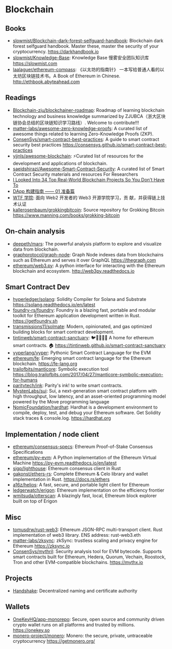 # Blockchain

## Books

- [slowmist/Blockchain-dark-forest-selfguard-handbook](https://github.com/slowmist/Blockchain-dark-forest-selfguard-handbook):
  Blockchain dark forest selfguard handbook. Master these, master the security
  of your cryptocurrency. <https://darkhandbook.io>
- [slowmist/Knowledge-Base](https://github.com/slowmist/Knowledge-Base):
  Knowledge Base 慢雾安全团队知识库 <https://slowmist.com>
- [laalaguer/ethereum-compass](https://github.com/laalaguer/ethereum-compass):
  《以太坊的指南针》 一本写给普通人看的以太坊区块链技术书。A Book of Ethereum in
  Chinese. <http://ethbook.abyteahead.com>

## Readings

- [Blockchain-zju/blockchainer-roadmap](https://github.com/Blockchain-zju/blockchainer-roadmap):
  Roadmap of learning blockchain technology and business knowledge summarized by
  ZJUBCA（浙大区块链协会总结的区块链知识学习路线）. Welcome to contribute!!!
- [matter-labs/awesome-zero-knowledge-proofs](https://github.com/matter-labs/awesome-zero-knowledge-proofs):
  A curated list of awesome things related to learning Zero-Knowledge Proofs
  (ZKP).
- [ConsenSys/smart-contract-best-practices](https://github.com/ConsenSys/smart-contract-best-practices):
  A guide to smart contract security best practices
  <https://consensys.github.io/smart-contract-best-practices>
- [yjjnls/awesome-blockchain](https://github.com/yjjnls/awesome-blockchain):
  ⚡️Curated list of resources for the development and applications of
  blockchain.
- [saeidshirazi/Awesome-Smart-Contract-Security](https://github.com/saeidshirazi/Awesome-Smart-Contract-Security):
  A curated list of Smart Contract Security materials and resources For
  Researchers
- [I Looked Into 34 Top Real-World Blockchain Projects So You Don’t Have To](https://weh.wtf/34-blockchain-projects.html)
- [DApp 构建指南 —— 01 准备篇](https://caos.me/dapp--01)
- [WTF 学院](https://www.wtf.academy/): 面向 Web2 开发者的 Web3 开源学院学习，贡
  献，并获得链上技术认证
- [kallerosenbaum/grokkingbitcoin](https://github.com/kallerosenbaum/grokkingbitcoin):
  Source repository for Grokking Bitcoin
  <https://www.manning.com/books/grokking-bitcoin>

## On-chain analysis

- [deepeth/mars](https://github.com/deepeth/mars): The powerful analysis
  platform to explore and visualize data from blockchain.
- [graphprotocol/graph-node](https://github.com/graphprotocol/graph-node): Graph
  Node indexes data from blockchains such as Ethereum and serves it over GraphQL
  <https://thegraph.com>
- [ethereum/web3.py](https://github.com/ethereum/web3.py): A python interface
  for interacting with the Ethereum blockchain and ecosystem.
  <http://web3py.readthedocs.io>

## Smart Contract Dev

- [hyperledger/solang](https://github.com/hyperledger/solang): Solidity Compiler
  for Solana and Substrate <https://solang.readthedocs.io/en/latest>
- [foundry-rs/foundry](https://github.com/foundry-rs/foundry): Foundry is a
  blazing fast, portable and modular toolkit for Ethereum application
  development written in Rust. <https://getfoundry.sh>
- [transmissions11/solmate](https://github.com/transmissions11/solmate): Modern,
  opinionated, and gas optimized building blocks for smart contract development.
- [tintinweb/smart-contract-sanctuary](https://github.com/tintinweb/smart-contract-sanctuary):
  🐦🌴🌴🌴🦕 A home for ethereum smart contracts. 🏠
  <https://tintinweb.github.io/smart-contract-sanctuary>
- [vyperlang/vyper](https://github.com/vyperlang/vyper): Pythonic Smart Contract
  Language for the EVM
- [ethereum/fe](https://github.com/ethereum/fe): Emerging smart contract
  language for the Ethereum blockchain. <https://fe-lang.org>
- [trailofbits/manticore](https://github.com/trailofbits/manticore): Symbolic
  execution tool
  <https://blog.trailofbits.com/2017/04/27/manticore-symbolic-execution-for-humans>
- [paritytech/ink](https://github.com/paritytech/ink): Parity's ink! to write
  smart contracts.
- [MystenLabs/sui](https://github.com/MystenLabs/sui): Sui, a next-generation
  smart contract platform with high throughput, low latency, and an
  asset-oriented programming model powered by the Move programming language
- [NomicFoundation/hardhat](https://github.com/NomicFoundation/hardhat): Hardhat
  is a development environment to compile, deploy, test, and debug your Ethereum
  software. Get Solidity stack traces & console.log. <https://hardhat.org>

## Implementation / node client

- [ethereum/consensus-specs](https://github.com/ethereum/consensus-specs):
  Ethereum Proof-of-Stake Consensus Specifications
- [ethereum/py-evm](https://github.com/ethereum/py-evm): A Python implementation
  of the Ethereum Virtual Machine <https://py-evm.readthedocs.io/en/latest>
- [sigp/lighthouse](https://github.com/sigp/lighthouse): Ethereum consensus
  client in Rust
- [gakonst/ethers-rs](https://github.com/gakonst/ethers-rs): Complete Ethereum &
  Celo library and wallet implementation in Rust. https://docs.rs/ethers
- [a16z/helios](https://github.com/a16z/helios): A fast, secure, and portable
  light client for Ethereum
- [ledgerwatch/erigon](https://github.com/ledgerwatch/erigon): Ethereum
  implementation on the efficiency frontier
- [wmitsuda/otterscan](https://github.com/wmitsuda/otterscan): A blazingly fast,
  local, Ethereum block explorer built on top of Erigon

## Misc

- [tomusdrw/rust-web3](https://github.com/tomusdrw/rust-web3): Ethereum JSON-RPC
  multi-transport client. Rust implementation of web3 library. ENS address:
  rust-web3.eth
- [matter-labs/zksync](https://github.com/matter-labs/zksync): zkSync: trustless
  scaling and privacy engine for Ethereum <https://zksync.io>
- [ConsenSys/mythril](https://github.com/ConsenSys/mythril): Security analysis
  tool for EVM bytecode. Supports smart contracts built for Ethereum, Hedera,
  Quorum, Vechain, Roostock, Tron and other EVM-compatible blockchains.
  <https://mythx.io>

## Projects

- [Handshake](https://handshake.org): Decentralized naming and certificate
  authority

## Wallets

- [OneKeyHQ/app-monorepo](https://github.com/OneKeyHQ/app-monorepo): Secure,
  open source and community driven crypto wallet runs on all platforms and
  trusted by millions. <https://onekey.so>
- [monero-project/monero](https://github.com/monero-project/monero): Monero: the
  secure, private, untraceable cryptocurrency <https://getmonero.org/>
